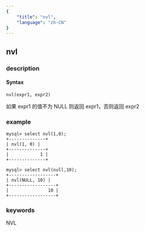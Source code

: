 ```yaml
---
{
    "title": "nvl",
    "language": "zh-CN"
}
---
```


<!-- 
Licensed to the Apache Software Foundation (ASF) under one
or more contributor license agreements.  See the NOTICE file
distributed with this work for additional information
regarding copyright ownership.  The ASF licenses this file
to you under the Apache License, Version 2.0 (the
"License"); you may not use this file except in compliance
with the License.  You may obtain a copy of the License at

  http://www.apache.org/licenses/LICENSE-2.0

Unless required by applicable law or agreed to in writing,
software distributed under the License is distributed on an
"AS IS" BASIS, WITHOUT WARRANTIES OR CONDITIONS OF ANY
KIND, either express or implied.  See the License for the
specific language governing permissions and limitations
under the License.
-->

## nvl
### description
#### Syntax

`nvl(expr1, expr2)`


如果 expr1 的值不为 NULL 则返回 expr1，否则返回 expr2

### example

```
mysql> select nvl(1,0);
+--------------+
| nvl(1, 0) |
+--------------+
|            1 |
+--------------+

mysql> select nvl(null,10);
+------------------+
| nvl(NULL, 10) |
+------------------+
|               10 |
+------------------+
```
### keywords
NVL
